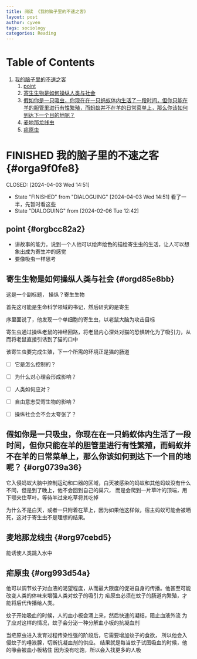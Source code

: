 ```yaml
---
title: 阅读 《我的脑子里的不速之客》
layout: post
author: cyven
tags: sociology
categories: Reading
---
```




# Table of Contents

1.  [我的脑子里的不速之客](#orga9f0fe8)
    1.  [point](#orgbcc82a2)
    2.  [寄生生物是如何操纵人类与社会](#orgd85e8bb)
    3.  [假如你是一只吸虫，你现在在一只蚂蚁体内生活了一段时间，但你只能在羊的胆管里进行有性繁殖，而蚂蚁并不在羊的日常菜单上，那么你该如何到达下一个目的地呢？](#org0739a36)
    4.  [麦地那龙线虫](#org97cebd5)
    5.  [疟原虫](#org993d54a)



# FINISHED 我的脑子里的不速之客 {#orga9f0fe8}

<p><span class="timestamp-wrapper"><span class="timestamp-kwd">CLOSED:</span> <span class="timestamp">[2024-04-03 Wed 14:51]</span></span></p>

-   State "FINISHED"   from "DIALOGUING" <span class="timestamp-wrapper"><span class="timestamp">[2024-04-03 Wed 14:51] </span></span>
    看了一半，先暂时看这些
-   State "DIALOGUING" from              <span class="timestamp-wrapper"><span class="timestamp">[2024-02-06 Tue 12:42]</span></span>




## point {#orgbcc82a2}

-   讲故事的能力。说到一个人他可以绘声绘色的描绘寄生虫的生活，让人可以想象出成为寄生冲的感觉
-   要像吸虫一样思考




## 寄生生物是如何操纵人类与社会 {#orgd85e8bb}

这是一个副标题，
操纵？寄生生物

首先这可能是生命科学领域的书记，然后研究的是寄生

序里面说了，他发现一个单细胞的寄生虫，以老鼠大脑为攻击目标

寄生虫通过操纵老鼠的神经回路，将老鼠内心深处对猫的恐惧转化为了吸引力，从而将老鼠直接引诱到了猫的口中

该寄生虫要完成生殖，下一个所需的环境正是猫的肠道

-   [ ] 它是怎么控制的？
-   [ ] 为什么对心理会形成影响？
-   [ ] 人类如何应对？
-   [ ] 自由意志受寄生物的影响？
-   [ ] 操纵社会会不会太夸张了？




## 假如你是一只吸虫，你现在在一只蚂蚁体内生活了一段时间，但你只能在羊的胆管里进行有性繁殖，而蚂蚁并不在羊的日常菜单上，那么你该如何到达下一个目的地呢？ {#org0739a36}

它入侵蚂蚁大脑中控制运动和口器的区域，白天被感染的蚂蚁和其他蚂蚁没有什么不同，但是到了晚上，他不会回到自己的巢穴，
而是会爬到一片草叶的顶端，用下颚夹住草叶。等待羊过来吃草将其吃掉

为什么不是白天，或者一只附着在草上，因为如果他这样做，宿主蚂蚁可能会被晒死，这对于寄生虫不是理想的结果。




## 麦地那龙线虫 {#org97cebd5}

能诱使人类跳入水中




## 疟原虫 {#org993d54a}

他可以调节蚊子对血液的渴望程度，从而最大限度的促进自身的传播。他甚至可能改变人类的体味来增强人类对蚊子的吸引力
疟原虫必须在蚊子的肠道内繁殖，才能将后代传播给人类。

蚊子开始吸血的时候，人的血小板会涌上来，然后快速的凝结，阻止血液外流
为了应对这样的情况，蚊子会分泌一种分解血小板的抗凝血剂

当疟原虫进入发育过程传染性强的阶段后，它需要增加蚊子的食欲，
所以他会入侵蚊子的唾液腺，切断抗凝血剂的供应。
结果就是每当蚊子试图吸血的时候，他的喙会被血小板粘住
因为没有吃饱，所以会入找更多的人吸
